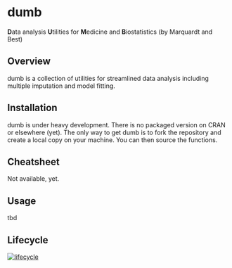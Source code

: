 
<!-- README.md is generated from README.Rmd. Please edit that file -->

# dumb

**D**ata analysis **U**tilities for **M**edicine and **B**iostatistics
(by Marquardt and Best)

## Overview

dumb is a collection of utilities for streamlined data analysis
including multiple imputation and model fitting.

## Installation

dumb is under heavy development. There is no packaged version on CRAN or
elsewhere (yet). The only way to get dumb is to fork the repository and
create a local copy on your machine. You can then source the functions.

## Cheatsheet

Not available, yet.

## Usage

tbd

## Lifecycle

[![lifecycle](https://img.shields.io/badge/lifecycle-heavy_development-red.svg)](https://www.tidyverse.org/lifecycle/#stable)
